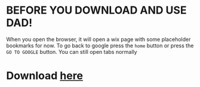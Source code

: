 # BEFORE YOU DOWNLOAD AND USE DAD!

When you open the browser, it will open a wix page with some placeholder bookmarks for now.
To go back to google press the `home` button or press the `GO TO GOOGLE` button.
You can still open tabs normally

# Download [here](https://mega.nz/file/np9WzQ6L#bqIfY4hYV0tX415qXsjAem3Yt-SDYXuXQtxl4saVF7s)
